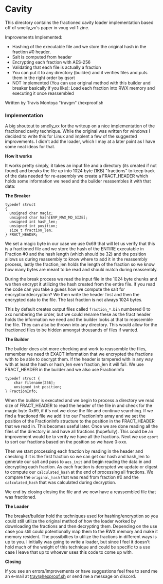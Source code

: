 Cavity
===============
This directory contains the fractioned cavity loader implementation based off of smelly_vx's paper in
vxug vol 1 zine. 

Improvements Implemented:
- Hashing of the executable file and we store the original hash in the fraction #0 header.
- Salt is computed from header
- Encrypting each fraction with AES-256
- Validating that each file is actually a fraction
- You can put it to any directory (builder) and it verifies files and puts them in the right order by qsort
- NOT Implemented (You can use original method with this builder and breaker basically if you like): Load each fraction into RWX memory and executing it once reassembled

Written by Travis Montoya "travgm" (hexproof.sh

### Implementation

A big shoutout to smelly_vx for the writeup on a nice implementation of the fractioned cavity
technique. While the original was written for windows I decided to write this for Linux and implent
a few of the suggested improvements. I didn't add the loader, which I may at a later point as I have
some neat ideas for that.

**How it works**

It works pretty simply, it takes an input file and a directory (its created if not found) and breaks
the file up into 1024 byte (1KB) "fractions" to keep track of the data needed for re-assembly we create
a FRACT_HEADER which holds some information we need and the builder reassembles it with that data:


**The Breaker**

```
typedef struct
{ 
  unsigned char magic;
  unsigned char hash[EVP_MAX_MD_SIZE];
  unsigned int hash_len;
  unsigned int position;
  size_t fraction_len;
} FRACT_HEADER;
```

We set a magic byte in our case we use 0x69 that will let us verify that this is a fractioned file and
we store the hash of the ENTIRE executable in Fraction #0 and the hash length (which should be 32) and
the position allows us during reassembly to know where to add it in the reassembly process, lastly the
fraction_len holds the length of the fraction so we know how many bytes are meant to be read and should
match during reassembly.

During the break process we read the input file in the 1024 byte chunks and we then encrypt it utilizing
the hash created from the entire file. If you read the code can you take a guess how we compute the salt
for encryption/decryption? We then write the header first and then the encrypted data to the file. The
last fraction is not always 1024 bytes.

This by default creates output files called `fraction_*.bin` numbered 0 to xxx numbering the order, but
we could rename these as the fract header holds the information we need and the builder looks at that to
reassemble the file. They can also be thrown into any directory. This would allow for the fractioned files
to be hidden amongst thousands of files if wanted.

**The Builder**

The builder does alot more checking and work to reassemble the files, remember we need th EXACT information
that we encrypted the fractions with to be able to decrypt them. If the header is tampered with in any way
with at least the hash or hash_len even fraction_len it will fail. We use FRACT_HEADER in the builder and we
also use FractionInfo

```
typedef struct {
    char filename[256];
    unsigned int position;
} FractionInfo;
```

When the builder is executed and we begin to process a directory we read size of FRACT_HEADER to read the
header of the file in and check for the magic byte 0x69, if it's not we close the file and continue searching.
If we find a fractioned file we add it to our FractionInfo array and we set the position of the FractionInfo
structure to the position in the FRACT_HEADER that we read in. This becomes useful later. Once we are done reading
all the files of the directory in and have all fractions (hopefully). This could be an improvement would be to verify
we have all the fractions. Next we use `qsort` to sort our fractions based on the position so we have 0-xxx.

Then we start processing each fraction by reading in the header and checking if it is the first fraction so we can
get our hash and hash_len to generate our salt and pass to `aes_init` and begin reading the data in and decrypting
each fraction. As each fraction is decrypted we update or digest to compute our `calculated_hash` at the end of 
processing all fractions. We compare the `original_hash` that was read from fraction #0 and the `calculated_hash` that
was calculated during decryption.

We end by closing closing the file and we now have a reassembled file that was fractioned.

**The Loader**

The breaker/builder hold the techniques used for hashing/encryption so you could still utilize the original method of
how the loader worked by downloading the fractions and then decrypting them. Depending on the use case you still could
potentionally map them to the RWX memory and make it memory resident. The possibilties to utilize the fractions in
different ways is up to you. I initially was going to write a loader, but since I feel it doesn't hold much of the weight
of this technique and could be specific to a use case I leave that up to whoever uses this code to come up with.

**Closing**

If you see an errors/improvements or have suggestions feel free to send me an e-mail at trav@hexproof.sh or send me a
message on discord.


